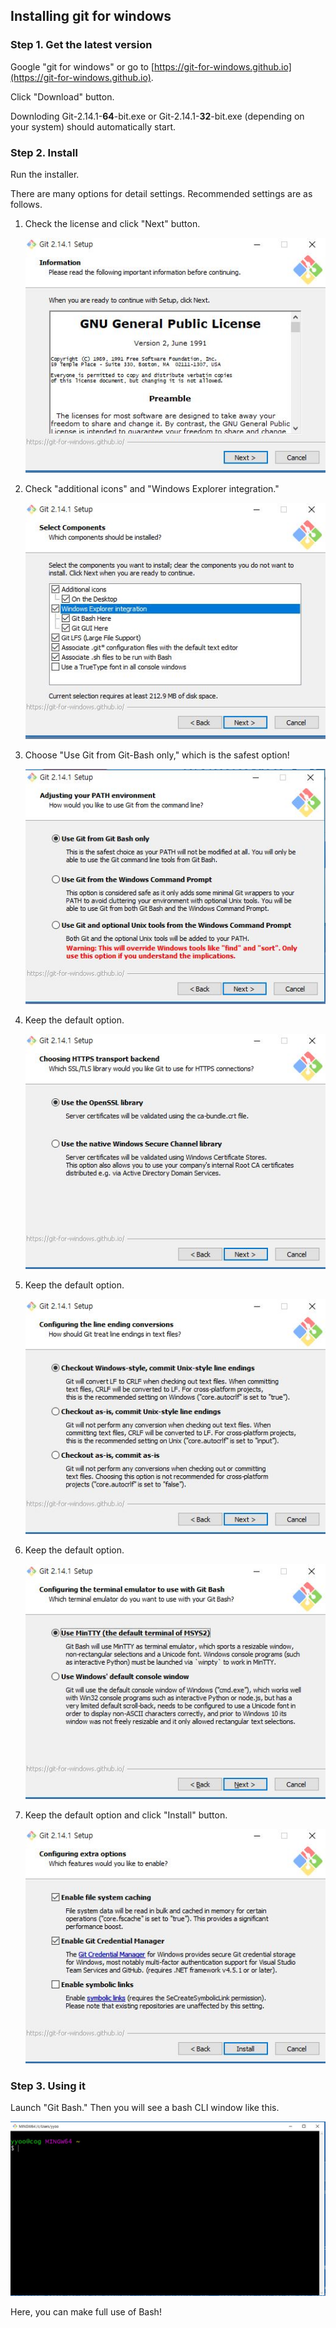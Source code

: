 ## Installing git for windows 



### Step 1. Get the latest version

Google "git for windows" 
or go to [https://git-for-windows.github.io](https://git-for-windows.github.io).

Click "Download" button.

Downloding Git-2.14.1-**64**-bit.exe or Git-2.14.1-**32**-bit.exe (depending on your system) should automatically start.

### Step 2. Install

Run the installer.

There are many options for detail settings. 
Recommended settings are as follows.

1. Check the license and click "Next" button.

    ![](images/git1.jpg)

2. Check "additional icons" and "Windows Explorer integration."

    ![](images/git2.jpg)
3. Choose "Use Git from Git-Bash only," which is the safest option!

    ![](images/git3.jpg)

4. Keep the default option.

    ![](images/git4.jpg)

5. Keep the default option.

    ![](images/git5.jpg)

6. Keep the default option.

    ![](images/git7.jpg)
    
7. Keep the default option and click "Install" button.

    ![](images/git8.jpg)



### Step 3. Using it

Launch "Git Bash."
Then you will see a bash CLI window like this.

![](images/git-bash.jpg)

Here, you can make full use of Bash!
